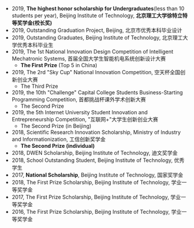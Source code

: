 
* 2019, **The highest honor scholarship for Undergraduates**(less than 10 students per year), Beijing Institute of Technology, **北京理工大学徐特立特等奖学金(校长奖)**
* 2019, Outstanding Graduation Project, Beijing, 北京市优秀本科毕业设计
* 2019, Outstanding Graduates, Beijing Institute of Technology, 北京理工大学优秀本科毕业生
* 2019, The 1st National Innovation Design Competition of Intelligent Mechatronic Systems, 首届全国大学生智能机电系统创新设计大赛
  * **The First Prize** (Top 5 in China)
* 2019, The 2rd "Sky Cup" National Innovation Competition, 空天杯全国创新创业大赛 
  * The Third Prize
* 2019, the 10th "Challenge" Capital College Students Business-Starting Programming Competition, 首都挑战杯课外学术创新大赛
  * The Second Prize
* 2019, the 5th Internet University Student Innovation and Entrepreneurship Competition, "互联网+"大学生创新创业大赛 
  * The Second Prize (in Beijing)
* 2018, Scientific Research Innovation Scholarship, Ministry of Industry and Informationization, 工信创新奖学金 
  * **The Second Prize (individual)**
* 2018, DWEN Scholarship, Beijing Institute of Technology, 迪文奖学金
* 2018, School Outstanding Student, Beijing Institute of Technology, 优秀学生 
* 2017, **National Scholarship**, Beijing Institute of Technology, 国家奖学金
* 2018, The First Prize Scholarship, Beijing Institute of Technology, 学业一等奖学金
* 2017, The First Prize Scholarship, Beijing Institute of Technology, 学业一等奖学金
* 2016, The First Prize Scholarship, Beijing Institute of Technology, 学业一等奖学金

